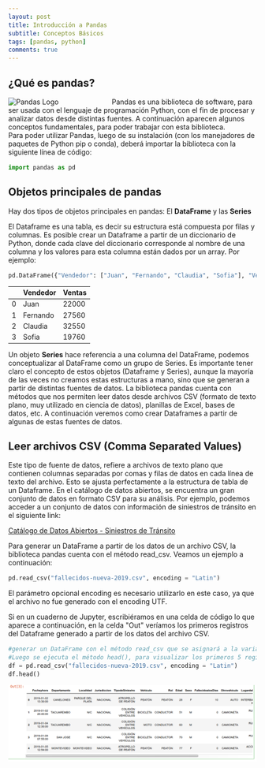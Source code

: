```yaml
---
layout: post
title: Introducción a Pandas
subtitle: Conceptos Básicos
tags: [pandas, python]
comments: true
---
```


## ¿Qué es pandas?

<img src="https://pandas.pydata.org/static/img/pandas.svg"
     alt="Pandas Logo"
     style="float: left; margin-right: 10px;" width="200" />
     
Pandas es una biblioteca de software, para ser usada con el lenguaje de programación Python, con el fin de procesar y analizar datos desde distintas fuentes.
A continuación aparecen algunos conceptos fundamentales, para poder trabajar con esta biblioteca.   
Para poder utilizar Pandas, luego de su instalación (con los manejadores de paquetes de Python pip o conda), deberá importar la biblioteca con la siguiente línea de código:

```python
import pandas as pd
```

## Objetos principales de pandas

Hay dos tipos de objetos principales en pandas: El **DataFrame** y las **Series**

El Dataframe es una tabla, es decir su estructura está compuesta por filas y columnas. Es posible crear un Dataframe a partir de un diccionario de Python, donde cada clave del diccionario corresponde al nombre de una columna y los valores para esta columna están dados por un array. Por ejemplo:


```python
pd.DataFrame({"Vendedor": ["Juan", "Fernando", "Claudia", "Sofia"], "Ventas": [22000, 27560, 32550, 19760]})
```

| | Vendedor | Ventas |
| :------ |:--- | :--- |
| 0 | Juan | 22000 |
| 1 | Fernando | 27560 |
| 2 | Claudia | 32550 |
| 3 | Sofia | 19760 |

Un objeto **Series** hace referencia a una columna del DataFrame, podemos conceptualizar al DataFrame como un grupo de Series.
Es importante tener claro el concepto de estos objetos (Dataframe y Series), aunque la mayoría de las veces no creamos estas estructuras a mano, sino que se generan a partir de distintas fuentes de datos. La biblioteca pandas cuenta con métodos que nos permiten leer datos desde archivos CSV (formato de texto plano, muy utilizado en ciencia de datos), planillas de Excel, bases de datos, etc. A continuación veremos como crear Dataframes a partir de algunas de estas fuentes de datos.

## Leer archivos CSV (Comma Separated Values)

Este tipo de fuente de datos, refiere a archivos de texto plano que contienen columnas separadas por comas y filas de datos en cada línea de texto del archivo. Esto se ajusta perfectamente a la estructura de tabla de un Dataframe. 
En el catálogo de datos abiertos, se encuentra un gran conjunto de datos en formato CSV para su análisis. Por ejemplo, podemos acceder a un conjunto de datos con información de siniestros de tránsito en el siguiente link: 

[Catálogo de Datos Abiertos - Siniestros de Tránsito](https://catalogodatos.gub.uy/dataset/unasev-fallecidos_siniestros_transito/resource/39e86b6b-ae19-4f71-a75a-4a83bfcb2d14)

Para generar un DataFrame a partir de los datos de un archivo CSV, la biblioteca pandas cuenta con el método read_csv. Veamos un ejemplo a continuación:

```python
pd.read_csv("fallecidos-nueva-2019.csv", encoding = "Latin")
```
El parámetro opcional encoding es necesario utilizarlo en este caso, ya que el archivo no fue generado con el encoding UTF.

Si en un cuaderno de Jupyter, escribiéramos en una celda de código lo que aparece a continuación, en la celda "Out" veríamos los primeros registros del Dataframe generado a partir de los datos del archivo CSV.

```python
#generar un DataFrame con el método read_csv que se asignará a la variable df
#Luego se ejecuta el método head(), para visualizar los primeros 5 registros del DataFrame
df = pd.read_csv("fallecidos-nueva-2019.csv", encoding = "Latin")
df.head()
```

![View Dataframe](/images/result_read_csv.png)






